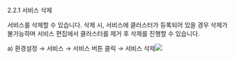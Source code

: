 2.2.1    서비스 삭제

서비스를 삭제할 수 있습니다. 삭제 시, 서비스에 클러스터가 등록되어 있을 경우 삭제가 불가능하며 서비스 편집에서 클러스터를 제거 후 삭제를 진행할 수 있습니다.



a\)    환경설정 → 서비스 → 서비스     버튼 클릭 → 서비스 삭제![](/image.kh/image.kh/서비스삭제.png)

